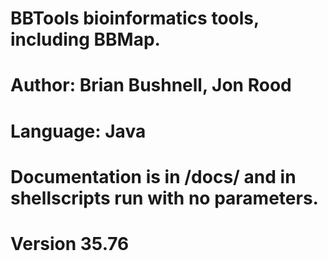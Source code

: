 # BBTools bioinformatics tools, including BBMap.
# Author: Brian Bushnell, Jon Rood
# Language: Java
# Documentation is in /docs/ and in shellscripts run with no parameters.
# Version 35.76
